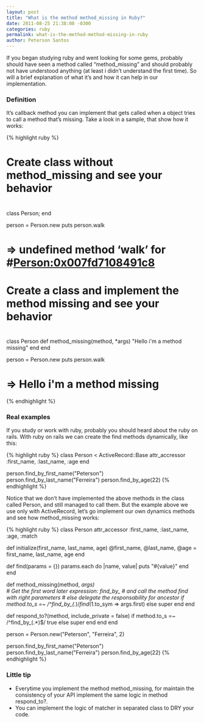 ```yaml
---
layout: post
title: "What is the method method_missing in Ruby?"
date: 2011-08-25 21:38:08 -0300
categories: ruby
permalink: what-is-the-method-method-missing-in-ruby
author: Peterson Santos
---
```


If you began studying ruby and went looking for some gems, probably should have seen a method called “method_missing” and should probably not have understood anything (at least i didn’t understand the first time). So will a brief explanation of what it’s and how it can help in our implementation.

### Definition

It’s callback method you can implement that gets called when a object tries to call a method that’s missing. Take a look in a sample, that show how it works:

{% highlight ruby %}
# Create class without method_missing and see your behavior
#
class Person; end

person = Person.new
puts person.walk
# => undefined method ‘walk’ for #<Person:0x007fd7108491c8>

# Create a class and implement the method missing and see your behavior
#
class Person
  def method_missing(method, *args)
    "Hello i'm a method missing"
  end
end

person = Person.new
puts person.walk
# => Hello i'm a method missing
{% endhighlight %}

### Real examples

If you study or work with ruby, probably you should heard about the ruby on rails. With ruby on rails we can create the find methods dynamically, like this:

{% highlight ruby %}
class Person < ActiveRecord::Base
  attr_accressor :first_name, :last_name, :age
end

person.find_by_first_name("Peterson")
person.find_by_last_name("Ferreira")
person.find_by_age(22)
{% endhighlight %}

Notice that we don’t have implemented the above methods in the class called Person, and still managed to call them. But the example above we use only with ActiveRecord, let’s go implement our own dynamics methods and see how method_missing works:

{% highlight ruby %}
class Person
  attr_accessor :first_name, :last_name, :age, :match

  def initialize(first_name, last_name, age)
    @first_name, @last_name, @age = first_name, last_name, age
  end

  def find(params = {})
    params.each do |name, value|
      puts "#{value}"
    end
  end

  def method_missing(method, *args)  
    # Get the first word later expression: find_by_
    # and call the method find with right parameters
    # else delegate the responsability for ancestor
    if method.to_s =~ /^find_by_(.*)$/
      find($1.to_sym => args.first)
    else
      super
    end
  end

  def respond_to?(method, include_private = false)
    if method.to_s =~ /^find_by_(.*)$/
      true
    else
      super
    end
  end
end

person = Person.new("Peterson", "Ferreira", 2)

person.find_by_first_name("Peterson")
person.find_by_last_name("Ferreira")
person.find_by_age(22)
{% endhighlight %}

### Little tip

* Everytime you implement the method method_missing, for maintain the consistency of your API implement the same logic in method respond_to?.
* You can implement the logic of matcher in separated class to DRY your code.
